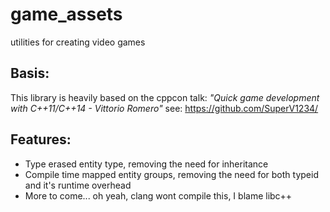 game_assets
===========

utilities for creating video games

## Basis:
This library is heavily based on the cppcon talk: _"Quick game development with C++11/C++14 - Vittorio Romero"_ see: <https://github.com/SuperV1234/>

## Features:

* Type erased entity type, removing the need for inheritance
* Compile time mapped entity groups, removing the need for both typeid and it's runtime overhead
* More to come... oh yeah, clang wont compile this, I blame libc++
